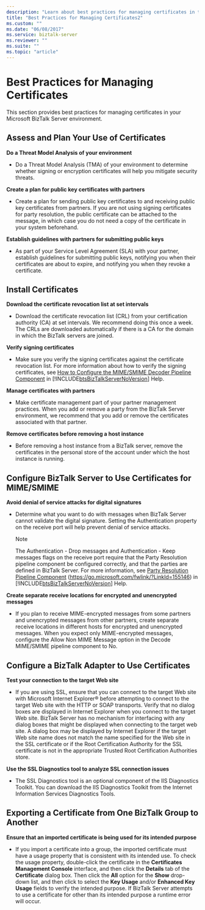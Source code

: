 ```yaml
---
description: "Learn about best practices for managing certificates in the Microsoft BizTalk Server environment, including how to configure a BizTalk Adapter to use certificates."
title: "Best Practices for Managing Certificates2"
ms.custom: ""
ms.date: "06/08/2017"
ms.service: biztalk-server
ms.reviewer: ""
ms.suite: ""
ms.topic: "article"
---
```

# Best Practices for Managing Certificates

This section provides best practices for managing certificates in your Microsoft BizTalk Server environment.

## Assess and Plan Your Use of Certificates

 **Do a Threat Model Analysis of your environment**

- Do a Threat Model Analysis (TMA) of your environment to determine whether signing or encryption certificates will help you mitigate security threats.

**Create a plan for public key certificates with partners**

- Create a plan for sending public key certificates to and receiving public key certificates from partners. If you are not using signing certificates for party resolution, the public certificate can be attached to the message, in which case you do not need a copy of the certificate in your system beforehand.

**Establish guidelines with partners for submitting public keys**

- As part of your Service Level Agreement (SLA) with your partner, establish guidelines for submitting public keys, notifying you when their certificates are about to expire, and notifying you when they revoke a certificate.

## Install Certificates

**Download the certificate revocation list at set intervals**

- Download the certificate revocation list (CRL) from your certification authority (CA) at set intervals. We recommend doing this once a week. The CRLs are downloaded automatically if there is a CA for the domain in which the BizTalk servers are joined.

**Verify signing certificates**

- Make sure you verify the signing certificates against the certificate revocation list. For more information about how to verify the signing certificates, see [How to Configure the MIME/SMIME Decoder Pipeline Component](../core/how-to-configure-the-mime-smime-decoder-pipeline-component.md) in [!INCLUDE[btsBizTalkServerNoVersion](../includes/btsbiztalkservernoversion-md.md)] Help.

**Manage certificates with partners**

- Make certificate management part of your partner management practices. When you add or remove a party from the BizTalk Server environment, we recommend that you add or remove the certificates associated with that partner.

**Remove certificates before removing a host instance**

- Before removing a host instance from a BizTalk server, remove the certificates in the personal store of the account under which the host instance is running.

## Configure BizTalk Server to Use Certificates for MIME/SMIME

**Avoid denial of service attacks for digital signatures**

- Determine what you want to do with messages when BizTalk Server cannot validate the digital signature. Setting the Authentication property on the receive port will help prevent denial of service attacks.

  > [!NOTE]
  > The Authentication - Drop messages and Authentication - Keep messages flags on the receive port require that the Party Resolution pipeline component be configured correctly, and that the parties are defined in BizTalk Server. For more information, see [Party Resolution Pipeline Component](../core/party-resolution-pipeline-component.md) (<https://go.microsoft.com/fwlink/?LinkId=155146>) in [!INCLUDE[btsBizTalkServerNoVersion](../includes/btsbiztalkservernoversion-md.md)] Help.

**Create separate receive locations for encrypted and unencrypted messages**

- If you plan to receive MIME-encrypted messages from some partners and unencrypted messages from other partners, create separate receive locations in different hosts for encrypted and unencrypted messages. When you expect only MIME-encrypted messages, configure the Allow Non MIME Message option in the Decode MIME/SMIME pipeline component to No.

## Configure a BizTalk Adapter to Use Certificates

**Test your connection to the target Web site**

- If you are using SSL, ensure that you can connect to the target Web site with Microsoft Internet Explorer® before attempting to connect to the target Web site with the HTTP or SOAP transports. Verify that no dialog boxes are displayed in Internet Explorer when you connect to the target Web site. BizTalk Server has no mechanism for interfacing with any dialog boxes that might be displayed when connecting to the target web site. A dialog box may be displayed by Internet Explorer if the target Web site name does not match the name specified for the Web site in the SSL certificate or if the Root Certification Authority for the SSL certificate is not in the appropriate Trusted Root Certification Authorities store.

**Use the SSL Diagnostics tool to analyze SSL connection issues**

- The SSL Diagnostics tool is an optional component of the IIS Diagnostics Toolkit. You can download the IIS Diagnostics Toolkit from the Internet Information Services Diagnostics Tools.

## Exporting a Certificate from One BizTalk Group to Another

**Ensure that an imported certificate is being used for its intended purpose**

- If you import a certificate into a group, the imported certificate must have a usage property that is consistent with its intended use. To check the usage property, double-click the certificate in the **Certificates Management Console** interface, and then click the **Details** tab of the **Certificate** dialog box. Then click the **All** option for the **Show** drop-down list, and then click to select the **Key Usage** and/or **Enhanced Key Usage** fields to verify the intended purpose. If BizTalk Server attempts to use a certificate for other than its intended purpose a runtime error will occur.